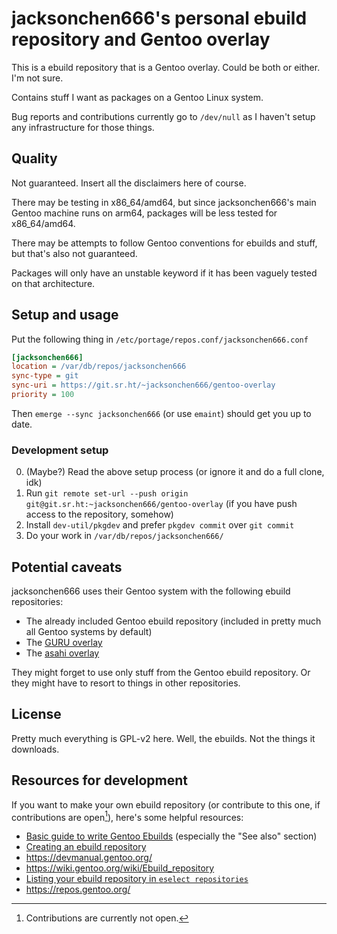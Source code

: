 # jacksonchen666's personal ebuild repository and Gentoo overlay

This is a ebuild repository that is a Gentoo overlay. Could be both or
either. I'm not sure.

Contains stuff I want as packages on a Gentoo Linux system.

Bug reports and contributions currently go to `/dev/null` as I haven't setup
any infrastructure for those things.

[^contributions_status]: Contributions are currently not open.

## Quality

Not guaranteed. Insert all the disclaimers here of course.

There may be testing in x86_64/amd64, but since jacksonchen666's main Gentoo
machine runs on arm64, packages will be less tested for x86_64/amd64.

There may be attempts to follow Gentoo conventions for ebuilds and stuff,
but that's also not guaranteed.

Packages will only have an unstable keyword if it has been vaguely tested on
that architecture.

<!-- Note to self: https://projects.gentoo.org/qa/policy-guide/ -->

## Setup and usage

Put the following thing in `/etc/portage/repos.conf/jacksonchen666.conf`

```ini
[jacksonchen666]
location = /var/db/repos/jacksonchen666
sync-type = git
sync-uri = https://git.sr.ht/~jacksonchen666/gentoo-overlay
priority = 100
```

Then `emerge --sync jacksonchen666` (or use `emaint`) should get you up to
date.

### Development setup

0. (Maybe?) Read the above setup process (or ignore it and do a full clone,
   idk)
1. Run `git remote set-url --push origin
   git@git.sr.ht:~jacksonchen666/gentoo-overlay` (if you have push access to
   the repository, somehow)
2. Install `dev-util/pkgdev` and prefer `pkgdev commit` over `git commit`
3. Do your work in `/var/db/repos/jacksonchen666/`

## Potential caveats

jacksonchen666 uses their Gentoo system with the following ebuild
repositories:
- The already included Gentoo ebuild repository (included in pretty much all
  Gentoo systems by default)
- The [GURU overlay][guru]
- The [asahi overlay][asahi]

[guru]:https://wiki.gentoo.org/wiki/Project:GURU

[asahi]:https://github.com/gentoo-mirror/asahi

They might forget to use only stuff from the Gentoo ebuild repository. Or
they might have to resort to things in other repositories.

## License

Pretty much everything is GPL-v2 here. Well, the ebuilds. Not the things it
downloads.

## Resources for development

If you want to make your own ebuild repository (or contribute to this one,
if contributions are open[^contributions_status]), here's some helpful
resources:
- [Basic guide to write Gentoo Ebuilds](https://wiki.gentoo.org/wiki/Basic_guide_to_write_Gentoo_Ebuilds) (especially the "See also" section)
- [Creating an ebuild repository](https://wiki.gentoo.org/wiki/Eselect/Repository#Create_a_new_ebuild_repository)
- <https://devmanual.gentoo.org/>
- <https://wiki.gentoo.org/wiki/Ebuild_repository>
- [Listing your ebuild repository in `eselect repositories`](https://wiki.gentoo.org/wiki/Project:Overlays/Overlays_guide)
- <https://repos.gentoo.org/>
